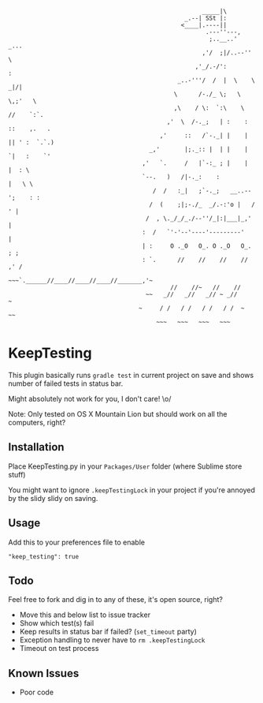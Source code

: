```
                                                       _____|\
                                                  _.--| SSt |:
                                                 <____|.----||
                                                        .---''---,
                                                         ;..__..'    _...
                                                       ,'/  ;|/..--''    \
                                                     ,'_/.-/':            :
                                                _..-'''/  /  |  \    \   _|/|
                                               \      /-./_ \;   \    \,;'   \
                                               ,\    / \:  `:\    \   //    `:`.
                                             ,'  \  /-._;   | :    : ::    ,.   .
                                           ,'     ::   /`-._| |    | || ' :  `.`.)
                                        _,'       |;._:: |  | |    | `|   :    `'
                                      ,'   `.     /   |`-:_ ; |    |  |  : \
                                      `--.   )   /|-._:    :          |   \ \
                                         /  /   :_|   ;`-._;   __..--';    : :
                                        /  (    ;|;-./_  _/.-:'o |   /     ' |
                                       /  , \._/_/_./--''/_|:|___|_,'        |
                                      :  /   `'-'--'----'---------'          |
                                      | :     O ._O   O_. O ._O   O_.      ; ;
                                      : `.      //    //    //    //     ,' /
                                    ~~~`.______//____//____//____//_______,'~
                                              //    //~   //    //
                                       ~~   _//   _//   _// ~ _//     ~
                                     ~     / /   / /   / /   / /  ~      ~~
                                          ~~~   ~~~   ~~~   ~~~
```

KeepTesting
================
This plugin basically runs `gradle test` in current project on save and shows number of failed tests in status bar.

Might absolutely not work for you, I don't care! \o/

Note: Only tested on OS X Mountain Lion but should work on all the computers, right?

Installation
------------
Place KeepTesting.py in your `Packages/User` folder (where Sublime store stuff)

You might want to ignore `.keepTestingLock` in your project if you're annoyed by the slidy slidy on saving.

Usage
-----
Add this to your preferences file to enable

    "keep_testing": true

Todo
----
Feel free to fork and dig in to any of these, it's open source, right?
+ Move this and below list to issue tracker
+ Show which test(s) fail
+ Keep results in status bar if failed? (`set_timeout` party)
+ Exception handling to never have to `rm .keepTestingLock`
+ Timeout on test process

Known Issues
------------
+ Poor code

